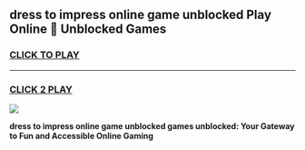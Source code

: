 
## dress to impress online game unblocked Play Online 👋 Unblocked Games
<h3>
<a href="https://premium.freeplayer.one?title=dress_to_impress_online_game_unblocked&ref=19F">CLICK TO PLAY</a></h3>
<hr>

<h3>
<a href="https://premium.freeplayer.one?title=dress_to_impress_online_game_unblocked&ref=19F">CLICK 2 PLAY</a>
  
</h3>

<a href="https://premium.freeplayer.one?title=dress_to_impress_online_game_unblocked&ref=19F"><img src="https://clearcache.store/games.png"></a>


**dress to impress online game unblocked games unblocked: Your Gateway to Fun and Accessible Online Gaming**
